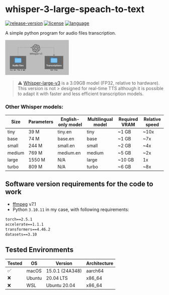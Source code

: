 # whisper-3-large-speach-to-text

[![release-version](https://img.shields.io/badge/Version-1.0.0-blue)]()
[![license](https://img.shields.io/badge/License-Apache%202.0-blue.svg)](https://github.com/MaloLM/whisper-3-large-speach-to-text/blob/main/LICENSE)
[![language](https://img.shields.io/badge/Language-Python-blue)](https://www.python.org)

A simple python program for audio files transcription.

<img src='./docs/diagram.png' width='40%' alt='a diagram showing how system works: all audio files in the ./inputs directory are transcribed to text and then saved into the ./outputs directory.'>

<br>

> ⚠️ [Whisper-large-v3](https://huggingface.co/openai/whisper-large-v3) is a 3.09GB model (FP32, relative to hardware). This version is not > designed for real-time TTS although it is possible to adapt it with faster and less efficient transcription models.

### Other Whisper models:

| Size   | Parameters | English-only model | Multilingual model | Required VRAM | Relative speed |
| ------ | ---------- | ------------------ | ------------------ | ------------- | -------------- |
| tiny   | 39 M       | tiny.en            | tiny               | ~1 GB         | ~10x           |
| base   | 74 M       | base.en            | base               | ~1 GB         | ~7x            |
| small  | 244 M      | small.en           | small              | ~2 GB         | ~4x            |
| medium | 769 M      | medium.en          | medium             | ~5 GB         | ~2x            |
| large  | 1550 M     | N/A                | large              | ~10 GB        | 1x             |
| turbo  | 809 M      | N/A                | turbo              | ~6 GB         | ~8x            |

## Software version requirements for the code to work

- [ffmpeg](https://ffmpeg.org) v7.1
- Python `3.10.11` in my case, with following requirements:

```
torch==2.5.1
accelerate==1.1.1
transformers==4.46.2
datasets==3.10
```

## Tested Environments

| Tested | OS     | Version         | Architecture |
| ------ | ------ | --------------- | ------------ |
| ✅     | macOS  | 15.0.1 (24A348) | aarch64      |
| ❌     | Ubuntu | 20.04 LTS       | x86_64       |
| ❌     | WSL    | Ubuntu 20.04    | x86_64       |
